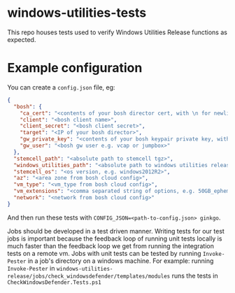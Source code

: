 # windows-utilities-tests

This repo houses tests used to verify Windows Utilities Release functions as expected.

# Example configuration

You can create a `config.json` file, eg:

```json
{
  "bosh": {
    "ca_cert": "<contents of your bosh director cert, with \n for newlines>",
    "client": "<bosh client name>",
    "client_secret": "<bosh client secret>",
    "target": "<IP of your bosh director>",
    "gw_private_key": "<contents of your bosh keypair private key, with \n for newlines>",
    "gw_user": "<bosh gw user e.g. vcap or jumpbox>"
  },
  "stemcell_path": "<absolute path to stemcell tgz>",
  "windows_utilities_path": "<absolute path to windows utilities release tgz>",
  "stemcell_os": "<os version, e.g. windows2012R2>",
  "az": "<area zone from bosh cloud config>",
  "vm_type": "<vm_type from bosh cloud config>",
  "vm_extensions": "<comma separated string of options, e.g. 50GB_ephemeral_disk>",
  "network": "<network from bosh cloud config>"
}
```

And then run these tests with `CONFIG_JSON=<path-to-config.json> ginkgo`.

Jobs should be developed in a test driven manner.  Writing tests for our test jobs is important because the feedback loop of running unit tests locally is much faster than the feedback loop we get from running the integration tests on a remote vm.  Jobs with unit tests can be tested by running `Invoke-Pester` in a job's directory on a windows machine.
For example:  running `Invoke-Pester` in `windows-utilities-release/jobs/check_windowsdefender/templates/modules` runs the tests in `CheckWindowsDefender.Tests.ps1`

